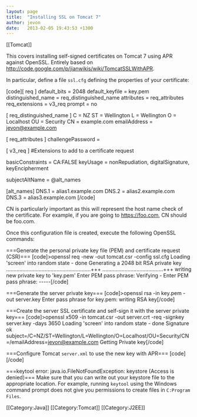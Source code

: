 ```yaml
---
layout: page
title:  "Installing SSL on Tomcat 7"
author: jevon
date:   2013-02-05 19:43:53 +1300
---
```


[[Tomcat]]

This covers installing self-signed certificates on Tomcat 7 using APR against OpenSSL. Entirely based on http://code.google.com/p/jianwikis/wiki/TomcatSSLWithAPR.

In particular, define a file `ssl.cfg` defining the properties of your certificate:

[code][ req ]
default_bits           = 2048
default_keyfile        = key.pem 
distinguished_name     = req_distinguished_name
attributes             = req_attributes
req_extensions         = v3_req
prompt                 = no

[ req_distinguished_name ]
C                      = NZ
ST                     = Wellington
L                      = Wellington
O                      = Localhost
OU                     = Security
CN                     = example.com
emailAddress           = jevon@example.com

[ req_attributes ]
challengePassword      = <password>

[ v3_req ]
#Extensions to add to a certificate request

basicConstraints = CA:FALSE
keyUsage = nonRepudiation, digitalSignature, keyEncipherment

subjectAltName = @alt_names

[alt_names]
DNS.1                  = alias1.example.com
DNS.2                  = alias2.example.com
DNS.3                  = alias3.example.com
[/code]

CN is particularly important as this will represent the host name check of the certificate. For example, if you are going to https://foo.com, CN should be foo.com.

Once this configuration file is created, execute the following OpenSSL commands:

===Generate the personal private key file (PEM) and certificate request (CSR)===
[code]>openssl req -new -out tomcat.csr -config ssl.cfg
Loading 'screen' into random state - done
Generating a 2048 bit RSA private key
.........................................................+++
.........................................+++
writing new private key to 'key.pem'
Enter PEM pass phrase:
Verifying - Enter PEM pass phrase:
-----[/code]

===Generate the server private key===
[code]>openssl rsa -in key.pem -out server.key
Enter pass phrase for key.pem:
writing RSA key[/code]

===Create the server SSL certificate and self-sign it with the server private key===
[code]>openssl x509 -in tomcat.csr -out server.crt -req -signkey server.key -days 3650
Loading 'screen' into random state - done
Signature ok
subject=/C=NZ/ST=Wellington/L=Wellington/O=Localhost/OU=Security/CN=<hostname>/emailAddress=jevon@example.com
Getting Private key[/code]

===Configure Tomcat `server.xml` to use the new key with APR===
[code]	<Connector port="8443" maxHttpHeaderSize="8192"
              maxThreads="150" minSpareThreads="25" maxSpareThreads="75"
              enableLookups="false" disableUploadTimeout="true"
              acceptCount="100" scheme="https" secure="true"
              clientAuth="false"
              sslProtocol="TLS"
              SSLEngine="on"
              SSLEnabled="true"
              SSLPassword="<password>"
              SSLCertificateFile="<path>/server.crt"
              SSLCertificateKeyFile="<path>/key.pem" />[/code]

===keytool error: java.io.FileNotFoundException: keystore (Access is denied)===
Make sure that you can write out your keystore file to the appropriate location. For example, running `keytool` using the Windows command prompt does not give you permissions to create files in `C:Program Files`.

[[Category:Java]]
[[Category:Tomcat]]
[[Category:J2EE]]